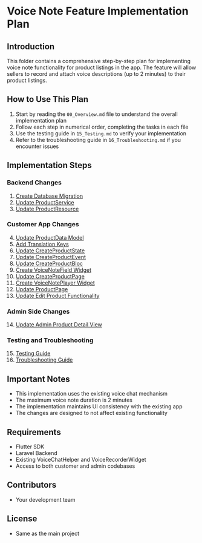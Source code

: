 # Voice Note Feature Implementation Plan

## Introduction
This folder contains a comprehensive step-by-step plan for implementing voice note functionality for product listings in the app. The feature will allow sellers to record and attach voice descriptions (up to 2 minutes) to their product listings.

## How to Use This Plan
1. Start by reading the `00_Overview.md` file to understand the overall implementation plan
2. Follow each step in numerical order, completing the tasks in each file
3. Use the testing guide in `15_Testing.md` to verify your implementation
4. Refer to the troubleshooting guide in `16_Troubleshooting.md` if you encounter issues

## Implementation Steps

### Backend Changes
1. [Create Database Migration](01_Backend_Migration.md)
2. [Update ProductService](02_Backend_ProductService.md)
3. [Update ProductResource](03_Backend_ProductResource.md)

### Customer App Changes
4. [Update ProductData Model](04_Customer_ProductModel.md)
5. [Add Translation Keys](05_Customer_TranslationKeys.md)
6. [Update CreateProductState](06_Customer_CreateProductState.md)
7. [Update CreateProductEvent](07_Customer_CreateProductEvent.md)
8. [Update CreateProductBloc](08_Customer_CreateProductBloc.md)
9. [Create VoiceNoteField Widget](09_Customer_VoiceNoteField.md)
10. [Update CreateProductPage](10_Customer_UpdateCreateProductPage.md)
11. [Create VoiceNotePlayer Widget](11_Customer_VoiceNotePlayer.md)
12. [Update ProductPage](12_Customer_UpdateProductPage.md)
13. [Update Edit Product Functionality](13_Customer_EditProduct.md)

### Admin Side Changes
14. [Update Admin Product Detail View](14_Admin_VoiceNotePlayer.md)

### Testing and Troubleshooting
15. [Testing Guide](15_Testing.md)
16. [Troubleshooting Guide](16_Troubleshooting.md)

## Important Notes
- This implementation uses the existing voice chat mechanism
- The maximum voice note duration is 2 minutes
- The implementation maintains UI consistency with the existing app
- The changes are designed to not affect existing functionality

## Requirements
- Flutter SDK
- Laravel Backend
- Existing VoiceChatHelper and VoiceRecorderWidget
- Access to both customer and admin codebases

## Contributors
- Your development team

## License
- Same as the main project
